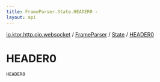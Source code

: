 ```yaml
---
title: FrameParser.State.HEADER0 - 
layout: api
---
```


<div class='api-docs-breadcrumbs'><a href="../../index.html">io.ktor.http.cio.websocket</a> / <a href="../index.html">FrameParser</a> / <a href="index.html">State</a> / <a href="./-h-e-a-d-e-r0.html">HEADER0</a></div>

# HEADER0

<div class="signature"><code><span class="identifier">HEADER0</span></code></div>
